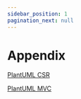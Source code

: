 ```yaml
---
sidebar_position: 1
pagination_next: null
---
```


# Appendix

[PlantUML CSR](./plantuml_csr.md)

[PlantUML MVC](./plantuml_mvc.md)